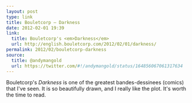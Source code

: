```yaml
---
layout: post
type: link
title: Bouletcorp — Darkness
date: 2012-02-01 19:39
link: 
  title: Bouletcorp's <em>Darkness</em>
  url: http://english.bouletcorp.com/2012/02/01/darkness/
permalink: 2012/02/bouletcorp-darkness
source: 
  title: @andymangold
  url: https://twitter.com/#!/andymangold/status/164856067061317634
---
```


Bouletcorp's _Darkness_ is one of the greatest bandes-dessinees (comics) that I've seen. It is so beautifully drawn, and I really like the plot. It's worth the time to read.
